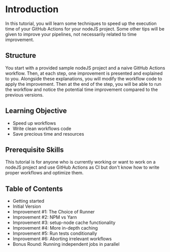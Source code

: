 # Introduction

In this tutorial, you will learn some techniques to speed up the execution time of your GitHub Actions for your nodeJS project. Some other tips will be given to improve your pipelines, not necessarily related to time improvement.

## Structure

You start with a provided sample nodeJS project and a naive GitHub Actions workflow. Then, at each step, one improvement is presented and explained to you. Alongside these explanations, you will modify the workflow code to apply the improvement. Then at the end of the step, you will be able to run the workflow and notice the potential time improvement compared to the previous versions.

## Learning Objective

- Speed up workflows
- Write clean workflows code
- Save precious time and resources

## Prerequisite Skills

This tutorial is for anyone who is currently working or want to work on a nodeJS project and use GitHub Actions as CI but don't know how to write proper workflows and optimize them.

## Table of Contents

- Getting started
- Initial Version
- Improvement #1: The Choice of Runner
- Improvement #2: NPM vs Yarn
- Improvement #3: setup-node cache functionality
- Improvement #4: More in-depth caching
- Improvement #5: Run tests conditionally
- Improvement #6: Aborting irrelevant workflows
- Bonus Round: Running independent jobs in parallel 
